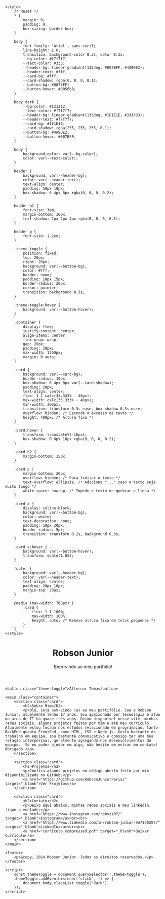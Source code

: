 <!DOCTYPE html>
<html lang="pt-BR">

<head>
    <meta charset="UTF-8">
    <meta name="viewport" content="width=device-width, initial-scale=1.0">
    <title>Portfólio - Robson Junior</title>
    <link rel="shortcut icon" href="favicon.ico" type="image/x-icon">

    <style>
        /* Reset */
        * {
            margin: 0;
            padding: 0;
            box-sizing: border-box;
        }

        body {
            font-family: 'Arial', sans-serif;
            line-height: 1.6;
            transition: background-color 0.3s, color 0.3s;
            --bg-color: #f7f7f7;
            --text-color: #333;
            --header-bg: linear-gradient(135deg, #007BFF, #4A90E2);
            --header-text: #fff;
            --card-bg: #fff;
            --card-shadow: rgba(0, 0, 0, 0.1);
            --button-bg: #007BFF;
            --button-hover: #0056b3;
        }

        body.dark {
            --bg-color: #121212;
            --text-color: #f7f7f7;
            --header-bg: linear-gradient(135deg, #1E1E1E, #333333);
            --header-text: #f7f7f7;
            --card-bg: #1E1E1E;
            --card-shadow: rgba(255, 255, 255, 0.1);
            --button-bg: #4A90E2;
            --button-hover: #007BFF;
        }

        body {
            background-color: var(--bg-color);
            color: var(--text-color);
        }

        header {
            background: var(--header-bg);
            color: var(--header-text);
            text-align: center;
            padding: 50px 10px;
            box-shadow: 0 4px 8px rgba(0, 0, 0, 0.2);
        }

        header h1 {
            font-size: 3em;
            margin-bottom: 10px;
            text-shadow: 2px 2px 4px rgba(0, 0, 0, 0.3);
        }

        header p {
            font-size: 1.2em;
        }

        .theme-toggle {
            position: fixed;
            top: 20px;
            right: 20px;
            background: var(--button-bg);
            color: #fff;
            border: none;
            padding: 10px 15px;
            border-radius: 20px;
            cursor: pointer;
            transition: background 0.3s;
        }

        .theme-toggle:hover {
            background: var(--button-hover);
        }

        .container {
            display: flex;
            justify-content: center;
            align-items: center;
            flex-wrap: wrap;
            gap: 20px;
            padding: 20px;
            max-width: 1200px;
            margin: 0 auto;
        }

        .card {
            background: var(--card-bg);
            border-radius: 10px;
            box-shadow: 0 4px 8px var(--card-shadow);
            padding: 20px;
            text-align: center;
            flex: 1 1 calc(33.333% - 40px);
            max-width: calc(33.333% - 40px);
            min-width: 300px;
            transition: transform 0.3s ease, box-shadow 0.3s ease;
            overflow: hidden; /* Esconde o excesso de texto */
            height: 400px; /* Altura fixa */
        }

        .card:hover {
            transform: translateY(-10px);
            box-shadow: 0 8px 16px rgba(0, 0, 0, 0.2);
        }

        .card h2 {
            margin-bottom: 15px;
        }

        .card p {
            margin-bottom: 20px;
            overflow: hidden; /* Para limitar o texto */
            text-overflow: ellipsis; /* Adiciona "..." caso o texto seja muito longo */
            white-space: nowrap; /* Impede o texto de quebrar a linha */
        }

        .card a {
            display: inline-block;
            background: var(--button-bg);
            color: white;
            text-decoration: none;
            padding: 10px 20px;
            border-radius: 5px;
            transition: transform 0.2s, background 0.3s;
        }

        .card a:hover {
            background: var(--button-hover);
            transform: scale(1.05);
        }

        footer {
            background: var(--header-bg);
            color: var(--header-text);
            text-align: center;
            padding: 20px 10px;
            margin-top: 20px;
        }

        @media (max-width: 768px) {
            .card {
                flex: 1 1 100%;
                max-width: 100%;
                height: auto; /* Remove altura fixa em telas pequenas */
            }
        }
    </style>
</head>

<body>
    <header>
        <h1>Robson Junior</h1>
        <p>Bem-vindo ao meu portfólio!</p>
    </header>

    <button class="theme-toggle">Alternar Tema</button>

    <main class="container">
        <section class="card">
            <h2>Sobre Mim</h2>
            <p>Olá, seja bem-vindo (a) ao meu portifólio. Sou o Robson Junior, atualmente tenho 17 anos. Sou apaixonado por tecnologia e atuo na área de TI há quase três anos. Deixo disponível nesse site, minhas redes sociais, alguns projetos feitos por mim e até meu currículo. Atualmente estou focado nos estudos relacionado em programação, tanto BackEnd quanto FrontEnd, como HTML, CSS e Node.js. Gosto bastante do trabalho em equipe, sou bastante comunicativo e consigo ter uma boa relação interpessoal, geralmente agregando nos desenvolvimentos da equipe.  Se eu puder ajudar em algo, não hesite em entrar em contato! Obrigado.</p>
        </section>

        <section class="card">
            <h2>Projetos</h2>
            <p>Confira alguns projetos em código aberto feito por mim disponibilizado no GitHub.</p>
            <a href="https://github.com/RobsonJuniorFarias" target="_blank">Ver Projetos</a>
        </section>

        <section class="card">
            <h2>Contato</h2>
            <p>Deixo aqui abaixo, minhas redes sociais e meu linkedin, fique a vontade:</p>
            <a href="https://www.instagram.com/robszz07/" target="_blank">Instagram</a><br><br>
            <a href="https://www.linkedin.com/in/robson-junior-9a7139287/" target="_blank">LinkedIn</a><br><br>
            <a href="curriculo_compressed.pdf" target="_blank">Baixar Currículo</a>
        </section>
    </main>

    <footer>
        <p>&copy; 2024 Robson Junior. Todos os direitos reservados.</p>
    </footer>

    <script>
        const themeToggle = document.querySelector('.theme-toggle');
        themeToggle.addEventListener('click', () => {
            document.body.classList.toggle('dark');
        });
    </script>
</body>

</html>
